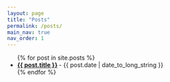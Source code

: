 ```yaml
---
layout: page
title: "Posts"
permalink: /posts/
main_nav: true
nav_order: 1
---
```


<ul class="posts-list">
{% for post in site.posts %}
  <li>
    <strong>
      <a href="{{ post.url | prepend: site.baseurl }}">{{ post.title }}</a>
    </strong>
    <span class="post-date">- {{ post.date | date_to_long_string }}</span>
  </li>
{% endfor %}
</ul>

<!-- 
{% if site.categories.size > 0 %}<h1 id="categories">Categories</h1>{% endif %}
{% for category in site.categories %}
  {% capture cat %}{{ category | first }}{% endcapture %}
  <h2 id="{{cat}}">{{ cat | capitalize }}</h2>
  <ul class="posts-list">
  {% for post in site.categories[cat] %}
    <li>
      <strong>
        <a href="{{ post.url | prepend: site.baseurl }}">{{ post.title }}</a>
      </strong>
      <span class="post-date">- {{ post.date | date_to_long_string }}</span>
    </li>
  {% endfor %}
  </ul>
  {% if forloop.last == false %}<hr>{% endif %}
{% endfor %}
{% if site.categories.size > 0 %}<br>{% endif %}
{% if site.tags.size > 0 %}<h1 id="tags">Tags</h1>{% endif %}
{% for tag in site.tags %}
  {% capture tg %}{{ tag | first }}{% endcapture %}
  <h2 id="{{tg}}">{{ tg | capitalize }}</h2>
  <ul class="posts-list">
  {% for post in site.tags[tg] %}
    <li>
      <strong>
        <a href="{{ post.url | prepend: site.baseurl }}">{{ post.title }}</a>
      </strong>
      <span class="post-date">- {{ post.date | date_to_long_string }}</span>
    </li>
  {% endfor %}
  </ul>
  {% if forloop.last == false %}<hr>{% endif %}
{% endfor %}
<br> -->
